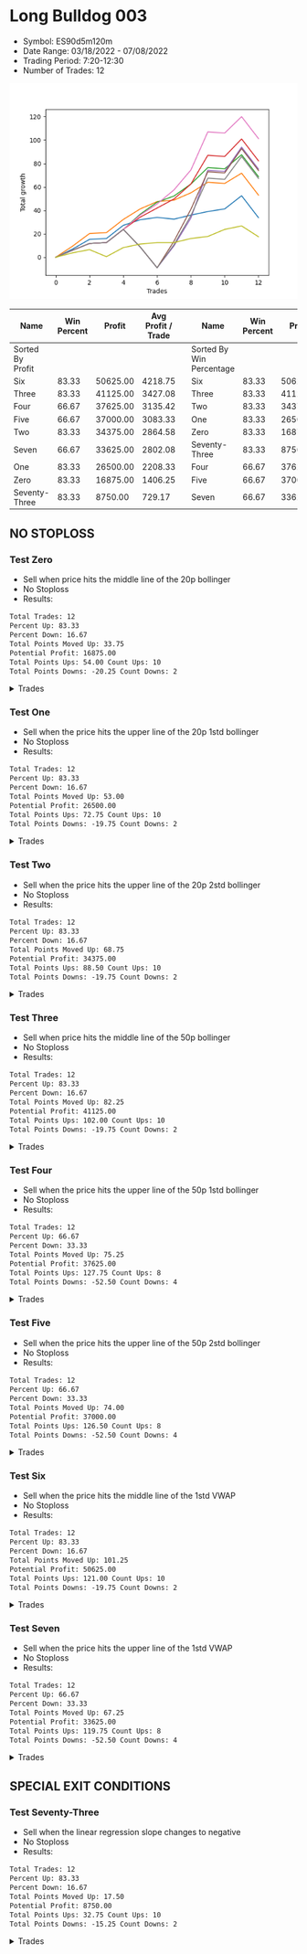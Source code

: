# Long Bulldog 003 
- Symbol: ES90d5m120m
- Date Range: 03/18/2022 - 07/08/2022
- Trading Period: 7:20-12:30
- Number of Trades: 12

![Plot](LongBulldog_003ES90d5m120m.png)

| Name | Win Percent | Profit | Avg Profit / Trade |     | Name | Win Percent | Profit | Avg Profit / Trade |
| ---- | ----------- | ------ | ------------------ | --- | ---- | ----------- | ------ | ------------------ |
| Sorted By <br> Profit | | | | | Sorted By <br> Win Percentage ||||
| Six | 83.33 | 50625.00 | 4218.75 |     | Six | 83.33 | 50625.00 | 4218.75 |
| Three | 83.33 | 41125.00 | 3427.08 |     | Three | 83.33 | 41125.00 | 3427.08 |
| Four | 66.67 | 37625.00 | 3135.42 |     | Two | 83.33 | 34375.00 | 2864.58 |
| Five | 66.67 | 37000.00 | 3083.33 |     | One | 83.33 | 26500.00 | 2208.33 |
| Two | 83.33 | 34375.00 | 2864.58 |     | Zero | 83.33 | 16875.00 | 1406.25 |
| Seven | 66.67 | 33625.00 | 2802.08 |     | Seventy-Three | 83.33 | 8750.00 | 729.17 |
| One | 83.33 | 26500.00 | 2208.33 |     | Four | 66.67 | 37625.00 | 3135.42 |
| Zero | 83.33 | 16875.00 | 1406.25 |     | Five | 66.67 | 37000.00 | 3083.33 |
| Seventy-Three | 83.33 | 8750.00 | 729.17 |     | Seven | 66.67 | 33625.00 | 2802.08 |

## NO STOPLOSS

### Test Zero
* Sell when price hits the middle line of the 20p bollinger
* No Stoploss
* Results:
```
Total Trades: 12
Percent Up: 83.33
Percent Down: 16.67
Total Points Moved Up: 33.75
Potential Profit: 16875.00
Total Points Ups: 54.00 Count Ups: 10
Total Points Downs: -20.25 Count Downs: 2
```

<details><summary>Trades</summary>

<code>In: 2022-03-23 10:30:00		Out: 2022-03-23 11:28:15		Total Position Time: 58:15		Total Move Up: 7.00		Total to Date: 7.00</code> <br />
<code>In: 2022-03-23 10:45:00		Out: 2022-03-23 11:28:15		Total Position Time: 43:15		Total Move Up: 8.25		Total to Date: 15.25</code> <br />
<code>In: 2022-03-30 12:10:00		Out: 2022-03-30 12:46:00		Total Position Time: 36:00		Total Move Up: 0.75		Total to Date: 16.00</code> <br />
<code>In: 2022-03-30 12:25:00		Out: 2022-03-30 12:46:00		Total Position Time: 21:00		Total Move Up: 11.25		Total to Date: 27.25</code> <br />
<code>In: 2022-03-31 11:20:00		Out: 2022-03-31 11:58:10		Total Position Time: 38:10		Total Move Up: 4.75		Total to Date: 32.00</code> <br />
<code>In: 2022-03-31 11:25:00		Out: 2022-03-31 11:58:10		Total Position Time: 33:10		Total Move Up: 2.00		Total to Date: 34.00</code> <br />
<code>In: 2022-04-18 08:40:00		Out: 2022-04-18 09:54:40		Total Position Time: 74:40		Total Move Up: -1.50		Total to Date: 32.50</code> <br />
<code>In: 2022-04-18 08:50:00		Out: 2022-04-18 09:54:40		Total Position Time: 64:40		Total Move Up: 3.50		Total to Date: 36.00</code> <br />
<code>In: 2022-05-12 10:50:00		Out: 2022-05-12 12:04:10		Total Position Time: 74:10		Total Move Up: 3.00		Total to Date: 39.00</code> <br />
<code>In: 2022-06-08 09:45:00		Out: 2022-06-08 11:07:45		Total Position Time: 82:45		Total Move Up: 2.25		Total to Date: 41.25</code> <br />
<code>In: 2022-06-09 08:05:00		Out: 2022-06-09 08:42:25		Total Position Time: 37:25		Total Move Up: 11.25		Total to Date: 52.50</code> <br />
<code>In: 2022-06-09 12:15:00		Out: 2022-06-09 12:46:00		Total Position Time: 31:00		Total Move Up: -18.75		Total to Date: 33.75</code> <br />


</details>

### Test One
* Sell when the price hits the upper line of the 20p 1std bollinger
* No Stoploss
* Results:
```
Total Trades: 12
Percent Up: 83.33
Percent Down: 16.67
Total Points Moved Up: 53.00
Potential Profit: 26500.00
Total Points Ups: 72.75 Count Ups: 10
Total Points Downs: -19.75 Count Downs: 2
```

<details><summary>Trades</summary>

<code>In: 2022-03-23 10:30:00		Out: 2022-03-23 11:48:00		Total Position Time: 78:00		Total Move Up: 9.50		Total to Date: 9.50</code> <br />
<code>In: 2022-03-23 10:45:00		Out: 2022-03-23 11:48:00		Total Position Time: 63:00		Total Move Up: 10.75		Total to Date: 20.25</code> <br />
<code>In: 2022-03-30 12:10:00		Out: 2022-03-30 12:46:00		Total Position Time: 36:00		Total Move Up: 0.75		Total to Date: 21.00</code> <br />
<code>In: 2022-03-30 12:25:00		Out: 2022-03-30 12:46:00		Total Position Time: 21:00		Total Move Up: 11.25		Total to Date: 32.25</code> <br />
<code>In: 2022-03-31 11:20:00		Out: 2022-03-31 12:00:20		Total Position Time: 40:20		Total Move Up: 9.00		Total to Date: 41.25</code> <br />
<code>In: 2022-03-31 11:25:00		Out: 2022-03-31 12:00:20		Total Position Time: 35:20		Total Move Up: 6.25		Total to Date: 47.50</code> <br />
<code>In: 2022-04-18 08:40:00		Out: 2022-04-18 10:07:50		Total Position Time: 87:50		Total Move Up: 1.25		Total to Date: 48.75</code> <br />
<code>In: 2022-04-18 08:50:00		Out: 2022-04-18 10:07:50		Total Position Time: 77:50		Total Move Up: 6.25		Total to Date: 55.00</code> <br />
<code>In: 2022-05-12 10:50:00		Out: 2022-05-12 12:18:20		Total Position Time: 88:20		Total Move Up: 9.00		Total to Date: 64.00</code> <br />
<code>In: 2022-06-08 09:45:00		Out: 2022-06-08 11:45:55		Total Position Time: 120:55		Total Move Up: -1.00		Total to Date: 63.00</code> <br />
<code>In: 2022-06-09 08:05:00		Out: 2022-06-09 09:26:30		Total Position Time: 81:30		Total Move Up: 8.75		Total to Date: 71.75</code> <br />
<code>In: 2022-06-09 12:15:00		Out: 2022-06-09 12:46:00		Total Position Time: 31:00		Total Move Up: -18.75		Total to Date: 53.00</code> <br />


</details>

### Test Two
* Sell when the price hits the upper line of the 20p 2std bollinger
* No Stoploss
* Results:
```
Total Trades: 12
Percent Up: 83.33
Percent Down: 16.67
Total Points Moved Up: 68.75
Potential Profit: 34375.00
Total Points Ups: 88.50 Count Ups: 10
Total Points Downs: -19.75 Count Downs: 2
```

<details><summary>Trades</summary>

<code>In: 2022-03-23 10:30:00		Out: 2022-03-23 12:30:55		Total Position Time: 120:55		Total Move Up: 6.00		Total to Date: 6.00</code> <br />
<code>In: 2022-03-23 10:45:00		Out: 2022-03-23 12:45:55		Total Position Time: 120:55		Total Move Up: 5.75		Total to Date: 11.75</code> <br />
<code>In: 2022-03-30 12:10:00		Out: 2022-03-30 12:46:00		Total Position Time: 36:00		Total Move Up: 0.75		Total to Date: 12.50</code> <br />
<code>In: 2022-03-30 12:25:00		Out: 2022-03-30 12:46:00		Total Position Time: 21:00		Total Move Up: 11.25		Total to Date: 23.75</code> <br />
<code>In: 2022-03-31 11:20:00		Out: 2022-03-31 12:02:55		Total Position Time: 42:55		Total Move Up: 13.00		Total to Date: 36.75</code> <br />
<code>In: 2022-03-31 11:25:00		Out: 2022-03-31 12:02:55		Total Position Time: 37:55		Total Move Up: 10.25		Total to Date: 47.00</code> <br />
<code>In: 2022-04-18 08:40:00		Out: 2022-04-18 10:10:25		Total Position Time: 90:25		Total Move Up: 5.25		Total to Date: 52.25</code> <br />
<code>In: 2022-04-18 08:50:00		Out: 2022-04-18 10:10:25		Total Position Time: 80:25		Total Move Up: 10.25		Total to Date: 62.50</code> <br />
<code>In: 2022-05-12 10:50:00		Out: 2022-05-12 12:19:20		Total Position Time: 89:20		Total Move Up: 14.00		Total to Date: 76.50</code> <br />
<code>In: 2022-06-08 09:45:00		Out: 2022-06-08 11:45:55		Total Position Time: 120:55		Total Move Up: -1.00		Total to Date: 75.50</code> <br />
<code>In: 2022-06-09 08:05:00		Out: 2022-06-09 09:30:40		Total Position Time: 85:40		Total Move Up: 12.00		Total to Date: 87.50</code> <br />
<code>In: 2022-06-09 12:15:00		Out: 2022-06-09 12:46:00		Total Position Time: 31:00		Total Move Up: -18.75		Total to Date: 68.75</code> <br />


</details>

### Test Three
* Sell when price hits the middle line of the 50p bollinger
* No Stoploss
* Results:
```
Total Trades: 12
Percent Up: 83.33
Percent Down: 16.67
Total Points Moved Up: 82.25
Potential Profit: 41125.00
Total Points Ups: 102.00 Count Ups: 10
Total Points Downs: -19.75 Count Downs: 2
```

<details><summary>Trades</summary>

<code>In: 2022-03-23 10:30:00		Out: 2022-03-23 12:30:55		Total Position Time: 120:55		Total Move Up: 6.00		Total to Date: 6.00</code> <br />
<code>In: 2022-03-23 10:45:00		Out: 2022-03-23 12:45:55		Total Position Time: 120:55		Total Move Up: 5.75		Total to Date: 11.75</code> <br />
<code>In: 2022-03-30 12:10:00		Out: 2022-03-30 12:46:00		Total Position Time: 36:00		Total Move Up: 0.75		Total to Date: 12.50</code> <br />
<code>In: 2022-03-30 12:25:00		Out: 2022-03-30 12:46:00		Total Position Time: 21:00		Total Move Up: 11.25		Total to Date: 23.75</code> <br />
<code>In: 2022-03-31 11:20:00		Out: 2022-03-31 12:01:05		Total Position Time: 41:05		Total Move Up: 10.50		Total to Date: 34.25</code> <br />
<code>In: 2022-03-31 11:25:00		Out: 2022-03-31 12:01:05		Total Position Time: 36:05		Total Move Up: 7.75		Total to Date: 42.00</code> <br />
<code>In: 2022-04-18 08:40:00		Out: 2022-04-18 10:31:35		Total Position Time: 111:35		Total Move Up: 7.75		Total to Date: 49.75</code> <br />
<code>In: 2022-04-18 08:50:00		Out: 2022-04-18 10:31:35		Total Position Time: 101:35		Total Move Up: 12.75		Total to Date: 62.50</code> <br />
<code>In: 2022-05-12 10:50:00		Out: 2022-05-12 12:21:25		Total Position Time: 91:25		Total Move Up: 24.50		Total to Date: 87.00</code> <br />
<code>In: 2022-06-08 09:45:00		Out: 2022-06-08 11:45:55		Total Position Time: 120:55		Total Move Up: -1.00		Total to Date: 86.00</code> <br />
<code>In: 2022-06-09 08:05:00		Out: 2022-06-09 09:43:25		Total Position Time: 98:25		Total Move Up: 15.00		Total to Date: 101.00</code> <br />
<code>In: 2022-06-09 12:15:00		Out: 2022-06-09 12:46:00		Total Position Time: 31:00		Total Move Up: -18.75		Total to Date: 82.25</code> <br />


</details>

### Test Four
* Sell when the price hits the upper line of the 50p 1std bollinger
* No Stoploss
* Results:
```
Total Trades: 12
Percent Up: 66.67
Percent Down: 33.33
Total Points Moved Up: 75.25
Potential Profit: 37625.00
Total Points Ups: 127.75 Count Ups: 8
Total Points Downs: -52.50 Count Downs: 4
```

<details><summary>Trades</summary>

<code>In: 2022-03-23 10:30:00		Out: 2022-03-23 12:30:55		Total Position Time: 120:55		Total Move Up: 6.00		Total to Date: 6.00</code> <br />
<code>In: 2022-03-23 10:45:00		Out: 2022-03-23 12:45:55		Total Position Time: 120:55		Total Move Up: 5.75		Total to Date: 11.75</code> <br />
<code>In: 2022-03-30 12:10:00		Out: 2022-03-30 12:46:00		Total Position Time: 36:00		Total Move Up: 0.75		Total to Date: 12.50</code> <br />
<code>In: 2022-03-30 12:25:00		Out: 2022-03-30 12:46:00		Total Position Time: 21:00		Total Move Up: 11.25		Total to Date: 23.75</code> <br />
<code>In: 2022-03-31 11:20:00		Out: 2022-03-31 12:46:00		Total Position Time: 86:00		Total Move Up: -15.00		Total to Date: 8.75</code> <br />
<code>In: 2022-03-31 11:25:00		Out: 2022-03-31 12:46:00		Total Position Time: 81:00		Total Move Up: -17.75		Total to Date: -9.00</code> <br />
<code>In: 2022-04-18 08:40:00		Out: 2022-04-18 10:35:40		Total Position Time: 115:40		Total Move Up: 18.75		Total to Date: 9.75</code> <br />
<code>In: 2022-04-18 08:50:00		Out: 2022-04-18 10:35:40		Total Position Time: 105:40		Total Move Up: 23.75		Total to Date: 33.50</code> <br />
<code>In: 2022-05-12 10:50:00		Out: 2022-05-12 12:43:05		Total Position Time: 113:05		Total Move Up: 40.75		Total to Date: 74.25</code> <br />
<code>In: 2022-06-08 09:45:00		Out: 2022-06-08 11:45:55		Total Position Time: 120:55		Total Move Up: -1.00		Total to Date: 73.25</code> <br />
<code>In: 2022-06-09 08:05:00		Out: 2022-06-09 10:05:55		Total Position Time: 120:55		Total Move Up: 20.75		Total to Date: 94.00</code> <br />
<code>In: 2022-06-09 12:15:00		Out: 2022-06-09 12:46:00		Total Position Time: 31:00		Total Move Up: -18.75		Total to Date: 75.25</code> <br />


</details>

### Test Five
* Sell when the price hits the upper line of the 50p 2std bollinger
* No Stoploss
* Results:
```
Total Trades: 12
Percent Up: 66.67
Percent Down: 33.33
Total Points Moved Up: 74.00
Potential Profit: 37000.00
Total Points Ups: 126.50 Count Ups: 8
Total Points Downs: -52.50 Count Downs: 4
```

<details><summary>Trades</summary>

<code>In: 2022-03-23 10:30:00		Out: 2022-03-23 12:30:55		Total Position Time: 120:55		Total Move Up: 6.00		Total to Date: 6.00</code> <br />
<code>In: 2022-03-23 10:45:00		Out: 2022-03-23 12:45:55		Total Position Time: 120:55		Total Move Up: 5.75		Total to Date: 11.75</code> <br />
<code>In: 2022-03-30 12:10:00		Out: 2022-03-30 12:46:00		Total Position Time: 36:00		Total Move Up: 0.75		Total to Date: 12.50</code> <br />
<code>In: 2022-03-30 12:25:00		Out: 2022-03-30 12:46:00		Total Position Time: 21:00		Total Move Up: 11.25		Total to Date: 23.75</code> <br />
<code>In: 2022-03-31 11:20:00		Out: 2022-03-31 12:46:00		Total Position Time: 86:00		Total Move Up: -15.00		Total to Date: 8.75</code> <br />
<code>In: 2022-03-31 11:25:00		Out: 2022-03-31 12:46:00		Total Position Time: 81:00		Total Move Up: -17.75		Total to Date: -9.00</code> <br />
<code>In: 2022-04-18 08:40:00		Out: 2022-04-18 10:40:55		Total Position Time: 120:55		Total Move Up: 22.75		Total to Date: 13.75</code> <br />
<code>In: 2022-04-18 08:50:00		Out: 2022-04-18 10:50:55		Total Position Time: 120:55		Total Move Up: 27.25		Total to Date: 41.00</code> <br />
<code>In: 2022-05-12 10:50:00		Out: 2022-05-12 12:46:00		Total Position Time: 116:00		Total Move Up: 32.00		Total to Date: 73.00</code> <br />
<code>In: 2022-06-08 09:45:00		Out: 2022-06-08 11:45:55		Total Position Time: 120:55		Total Move Up: -1.00		Total to Date: 72.00</code> <br />
<code>In: 2022-06-09 08:05:00		Out: 2022-06-09 10:05:55		Total Position Time: 120:55		Total Move Up: 20.75		Total to Date: 92.75</code> <br />
<code>In: 2022-06-09 12:15:00		Out: 2022-06-09 12:46:00		Total Position Time: 31:00		Total Move Up: -18.75		Total to Date: 74.00</code> <br />


</details>

### Test Six
* Sell when the price hits the middle line of the 1std VWAP
* No Stoploss
* Results:
```
Total Trades: 12
Percent Up: 83.33
Percent Down: 16.67
Total Points Moved Up: 101.25
Potential Profit: 50625.00
Total Points Ups: 121.00 Count Ups: 10
Total Points Downs: -19.75 Count Downs: 2
```

<details><summary>Trades</summary>

<code>In: 2022-03-23 10:30:00		Out: 2022-03-23 12:30:55		Total Position Time: 120:55		Total Move Up: 6.00		Total to Date: 6.00</code> <br />
<code>In: 2022-03-23 10:45:00		Out: 2022-03-23 12:45:55		Total Position Time: 120:55		Total Move Up: 5.75		Total to Date: 11.75</code> <br />
<code>In: 2022-03-30 12:10:00		Out: 2022-03-30 12:46:00		Total Position Time: 36:00		Total Move Up: 0.75		Total to Date: 12.50</code> <br />
<code>In: 2022-03-30 12:25:00		Out: 2022-03-30 12:46:00		Total Position Time: 21:00		Total Move Up: 11.25		Total to Date: 23.75</code> <br />
<code>In: 2022-03-31 11:20:00		Out: 2022-03-31 12:02:25		Total Position Time: 42:25		Total Move Up: 12.25		Total to Date: 36.00</code> <br />
<code>In: 2022-03-31 11:25:00		Out: 2022-03-31 12:02:25		Total Position Time: 37:25		Total Move Up: 9.50		Total to Date: 45.50</code> <br />
<code>In: 2022-04-18 08:40:00		Out: 2022-04-18 10:32:10		Total Position Time: 112:10		Total Move Up: 12.00		Total to Date: 57.50</code> <br />
<code>In: 2022-04-18 08:50:00		Out: 2022-04-18 10:32:10		Total Position Time: 102:10		Total Move Up: 17.00		Total to Date: 74.50</code> <br />
<code>In: 2022-05-12 10:50:00		Out: 2022-05-12 12:23:20		Total Position Time: 93:20		Total Move Up: 32.50		Total to Date: 107.00</code> <br />
<code>In: 2022-06-08 09:45:00		Out: 2022-06-08 11:45:55		Total Position Time: 120:55		Total Move Up: -1.00		Total to Date: 106.00</code> <br />
<code>In: 2022-06-09 08:05:00		Out: 2022-06-09 08:42:55		Total Position Time: 37:55		Total Move Up: 14.00		Total to Date: 120.00</code> <br />
<code>In: 2022-06-09 12:15:00		Out: 2022-06-09 12:46:00		Total Position Time: 31:00		Total Move Up: -18.75		Total to Date: 101.25</code> <br />


</details>

### Test Seven
* Sell when the price hits the upper line of the 1std VWAP
* No Stoploss
* Results:
```
Total Trades: 12
Percent Up: 66.67
Percent Down: 33.33
Total Points Moved Up: 67.25
Potential Profit: 33625.00
Total Points Ups: 119.75 Count Ups: 8
Total Points Downs: -52.50 Count Downs: 4
```

<details><summary>Trades</summary>

<code>In: 2022-03-23 10:30:00		Out: 2022-03-23 12:30:55		Total Position Time: 120:55		Total Move Up: 6.00		Total to Date: 6.00</code> <br />
<code>In: 2022-03-23 10:45:00		Out: 2022-03-23 12:45:55		Total Position Time: 120:55		Total Move Up: 5.75		Total to Date: 11.75</code> <br />
<code>In: 2022-03-30 12:10:00		Out: 2022-03-30 12:46:00		Total Position Time: 36:00		Total Move Up: 0.75		Total to Date: 12.50</code> <br />
<code>In: 2022-03-30 12:25:00		Out: 2022-03-30 12:46:00		Total Position Time: 21:00		Total Move Up: 11.25		Total to Date: 23.75</code> <br />
<code>In: 2022-03-31 11:20:00		Out: 2022-03-31 12:46:00		Total Position Time: 86:00		Total Move Up: -15.00		Total to Date: 8.75</code> <br />
<code>In: 2022-03-31 11:25:00		Out: 2022-03-31 12:46:00		Total Position Time: 81:00		Total Move Up: -17.75		Total to Date: -9.00</code> <br />
<code>In: 2022-04-18 08:40:00		Out: 2022-04-18 10:35:45		Total Position Time: 115:45		Total Move Up: 19.75		Total to Date: 10.75</code> <br />
<code>In: 2022-04-18 08:50:00		Out: 2022-04-18 10:35:45		Total Position Time: 105:45		Total Move Up: 24.75		Total to Date: 35.50</code> <br />
<code>In: 2022-05-12 10:50:00		Out: 2022-05-12 12:46:00		Total Position Time: 116:00		Total Move Up: 32.00		Total to Date: 67.50</code> <br />
<code>In: 2022-06-08 09:45:00		Out: 2022-06-08 11:45:55		Total Position Time: 120:55		Total Move Up: -1.00		Total to Date: 66.50</code> <br />
<code>In: 2022-06-09 08:05:00		Out: 2022-06-09 09:59:35		Total Position Time: 114:35		Total Move Up: 19.50		Total to Date: 86.00</code> <br />
<code>In: 2022-06-09 12:15:00		Out: 2022-06-09 12:46:00		Total Position Time: 31:00		Total Move Up: -18.75		Total to Date: 67.25</code> <br />


</details>

## SPECIAL EXIT CONDITIONS 

### Test Seventy-Three
* Sell when the linear regression slope changes to negative
* No Stoploss
* Results:
```
Total Trades: 12
Percent Up: 83.33
Percent Down: 16.67
Total Points Moved Up: 17.50
Potential Profit: 8750.00
Total Points Ups: 32.75 Count Ups: 10
Total Points Downs: -15.25 Count Downs: 2
```

<details><summary>Trades</summary>

<code>In: 2022-03-23 10:30:00		Out: 2022-03-23 10:39:05		Total Position Time: 09:05		Total Move Up: 3.75		Total to Date: 3.75</code> <br />
<code>In: 2022-03-23 10:45:00		Out: 2022-03-23 10:51:05		Total Position Time: 06:05		Total Move Up: 2.75		Total to Date: 6.50</code> <br />
<code>In: 2022-03-30 12:10:00		Out: 2022-03-30 12:20:05		Total Position Time: 10:05		Total Move Up: -6.00		Total to Date: 0.50</code> <br />
<code>In: 2022-03-30 12:25:00		Out: 2022-03-30 12:32:05		Total Position Time: 07:05		Total Move Up: 7.75		Total to Date: 8.25</code> <br />
<code>In: 2022-03-31 11:20:00		Out: 2022-03-31 11:33:05		Total Position Time: 13:05		Total Move Up: 3.00		Total to Date: 11.25</code> <br />
<code>In: 2022-03-31 11:25:00		Out: 2022-03-31 11:37:05		Total Position Time: 12:05		Total Move Up: 1.25		Total to Date: 12.50</code> <br />
<code>In: 2022-04-18 08:40:00		Out: 2022-04-18 08:46:05		Total Position Time: 06:05		Total Move Up: 0.00		Total to Date: 12.50</code> <br />
<code>In: 2022-04-18 08:50:00		Out: 2022-04-18 08:54:05		Total Position Time: 04:05		Total Move Up: 3.50		Total to Date: 16.00</code> <br />
<code>In: 2022-05-12 10:50:00		Out: 2022-05-12 10:55:05		Total Position Time: 05:05		Total Move Up: 1.75		Total to Date: 17.75</code> <br />
<code>In: 2022-06-08 09:45:00		Out: 2022-06-08 09:56:05		Total Position Time: 11:05		Total Move Up: 6.00		Total to Date: 23.75</code> <br />
<code>In: 2022-06-09 08:05:00		Out: 2022-06-09 08:19:05		Total Position Time: 14:05		Total Move Up: 3.00		Total to Date: 26.75</code> <br />
<code>In: 2022-06-09 12:15:00		Out: 2022-06-09 12:38:05		Total Position Time: 23:05		Total Move Up: -9.25		Total to Date: 17.50</code> <br />


</details>